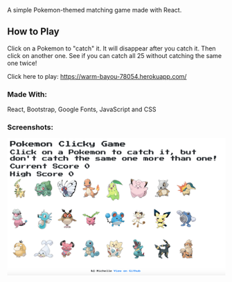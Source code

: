 A simple Pokemon-themed matching game made with React. 

## How to Play

Click on a Pokemon to "catch" it. It will disappear after you catch it. Then click on another one. See if you can catch all 25 without catching the same one twice! 

Click here to play: 
https://warm-bayou-78054.herokuapp.com/

### Made With: 
React, Bootstrap, Google Fonts, JavaScript and CSS 

### Screenshots: 

![Game Demo](https://github.com/michellelnc22/Clicky-Game/blob/master/public/images/game-screenshots.png)
